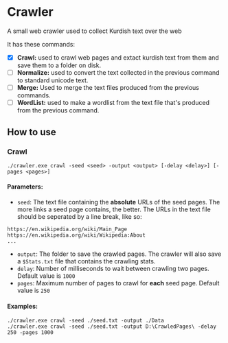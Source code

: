 # Crawler
A small web crawler used to collect Kurdish text over the web

It has these commands:
 - [X] **Crawl:** used to crawl web pages and extact kurdish text from them and save them to a folder on disk.
 - [ ] **Normalize:** used to convert the text collected in the previous command to standard unicode text.
 - [ ] **Merge:** Used to merge the text files produced from the previous commands.
 - [ ] **WordList:** used to make a wordlist from the text file that's produced from the previous command.

## How to use

### Crawl
```
./crawler.exe crawl -seed <seed> -output <output> [-delay <delay>] [-pages <pages>]
```

#### Parameters:
- `seed`: The text file containing the **absolute** URLs of the seed pages. The more links a seed page contains, the better. The URLs in the text file should be seperated by a line break, like so:

```
https://en.wikipedia.org/wiki/Main_Page
https://en.wikipedia.org/wiki/Wikipedia:About
...
```
- `output`: The folder to save the crawled pages. The crawler will also save a `$Stats.txt` file that contains the crawling stats.
- `delay`: Number of milliseconds to wait between crawling two pages. Default value is `1000`
- `pages`: Maximum number of pages to crawl for **each** seed page. Default value is `250`

#### Examples:
```
./crawler.exe crawl -seed ./seed.txt -output ./Data
./crawler.exe crawl -seed ./seed.txt -output D:\CrawledPages\ -delay 250 -pages 1000
```
